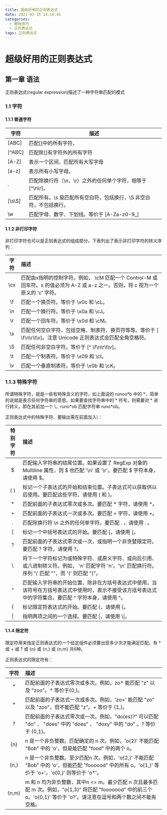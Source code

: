 ```yaml
---
title: 超级好用的正则表达式
date: 2021-03-15 14:18:45
categories: 
  - 教程技巧
  - 正则表达式
tags: 正则表达式
---
```


# 超级好用的正则表达式
## 第一章 语法
正则表达式(regular expression)描述了一种字符串匹配的模式
### 1.1 字符
#### 1.1.1 普通字符
|字符|描述|
|----|----|
|[ABC]|匹配[]中的所有字符，|
|\[\^ABC\]|匹配除[]有字符外的所有字符|
|[A-Z]|表示一个区间，匹配所有大写字母|
|[a-z]|表示所有小写字母。|
|.	|匹配除换行符（\n、\r）之外的任何单个字符，相等于 [^\n\r]。|
|[\s\S]	|匹配所有。\s 是匹配所有空白符，包括换行，\S 非空白符，不包括换行。|
|\w	|匹配字母、数字、下划线。等价于 [A-Za-z0-9_]|
#### 1.1.2 非打印字符
非打印字符也可以是正则表达式的组成部分。下表列出了表示非打印字符的转义序列：

|字符|描述|
|:----:|:----|
|\cx|	匹配由x指明的控制字符。例如， \cM 匹配一个 Control-M 或回车符。x 的值必须为 A-Z 或 a-z 之一。否则，将 c 视为一个原义的 'c' 字符。|
|\f|匹配一个换页符。等价于 \x0c 和 \cL。|
|\n	|匹配一个换行符。等价于 \x0a 和 \cJ。|
|\r	|匹配一个回车符。等价于 \x0d 和 \cM。|
|\s	|匹配任何空白字符，包括空格、制表符、换页符等等。等价于 [ \f\n\r\t\v]。注意 Unicode 正则表达式会匹配全角空格符。|
|\S	|匹配任何非空白字符。等价于 [^ \f\n\r\t\v]。|
|\t	|匹配一个制表符。等价于 \x09 和 \cI。|
|\v	|匹配一个垂直制表符。等价于 \x0b 和 \cK。|

### 1.1.3 特殊字符
所谓特殊字符，就是一些有特殊含义的字符，如上面说的 runoo\*b 中的 \*，简单的说就是表示任何字符串的意思。如果要查找字符串中的 * 符号，则需要对 * 进行转义，即在其前加一个 \，runo\*ob 匹配字符串 runo*ob。

正则表达式中的特殊字符、要输出需在前面加入\\：

|特别字符	|描述|
|:----:|:----|
| $	 |匹配输入字符串的结尾位置。如果设置了 RegExp 对象的 Multiline 属性，则 $ 也匹配 '\n' 或 '\r'。要匹配 $ 字符本身，请使用 \$。|
|(  )	|标记一个子表达式的开始和结束位置。子表达式可以获取供以后使用。要匹配这些字符，请使用 \( 和 \)。|
|*	|匹配前面的子表达式零次或多次。要匹配 * 字符，请使用 \*。|
|+	|匹配前面的子表达式一次或多次。要匹配 + 字符，请使用 \+。|
|.	 |匹配除换行符 \n 之外的任何单字符。要匹配 . ，请使用 \. 。|
|[	|标记一个中括号表达式的开始。要匹配 [，请使用 \[。|
|?	|匹配前面的子表达式零次或一次，或指明一个非贪婪限定符。要匹配 ? 字符，请使用 \?。|
|\	|将下一个字符标记为或特殊字符、或原义字符、或向后引用、或八进制转义符。例如， 'n' 匹配字符 'n'。'\n' 匹配换行符。序列 '\\' 匹配 "\"，而 '\(' 则匹配 "("。|
|^	|匹配输入字符串的开始位置，除非在方括号表达式中使用，当该符号在方括号表达式中使用时，表示不接受该方括号表达式中的字符集合。要匹配 ^ 字符本身，请使用 \^。|
|{	|标记限定符表达式的开始。要匹配 {，请使用 \{。|
|\|	|指明两项之间的一个选择。要匹配 \|，请使用 \\\|。|

#### 1.1.4 限定符
限定符用来指定正则表达式的一个给定组件必须要出现多少次才能满足匹配。有 * 或 + 或 ? 或 {n} 或 {n,} 或 {n,m} 共6种。

正则表达式的限定符有：

|字符	|描述|
|:----:|:----|
|\*	|匹配前面的子表达式零次或多次。例如，zo* 能匹配 "z" 以及 "zoo"。* 等价于{0,}。|
|+	|匹配前面的子表达式一次或多次。例如，'zo+' 能匹配 "zo" 以及 "zoo"，但不能匹配 "z"。+ 等价于 {1,}。|
|?	|匹配前面的子表达式零次或一次。例如，"do(es)?" 可以匹配 "do" 、 "does" 中的 "does" 、 "doxy" 中的 "do" 。? 等价于 {0,1}。|
|{n}	|n 是一个非负整数。匹配确定的 n 次。例如，'o{2}' 不能匹配 "Bob" 中的 'o'，但是能匹配 "food" 中的两个 o。|
|{n,}	|n 是一个非负整数。至少匹配n 次。例如，'o{2,}' 不能匹配 "Bob" 中的 'o'，但能匹配 "foooood" 中的所有 o。'o{1,}' 等价于 'o+'。'o{0,}' 则等价于 'o*'。|
|{n,m}	|m 和 n 均为非负整数，其中n <= m。最少匹配 n 次且最多匹配 m 次。例如，"o{1,3}" 将匹配 "fooooood" 中的前三个 o。'o{0,1}' 等价于 'o?'。请注意在逗号和两个数之间不能有空格。|